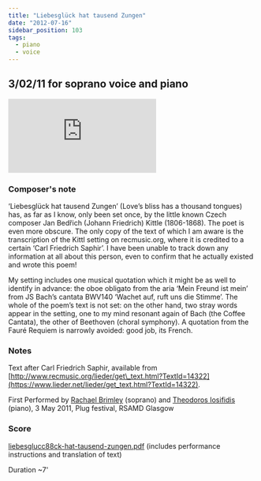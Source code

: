 ```yaml
---
title: "Liebesglück hat tausend Zungen"
date: "2012-07-16"
sidebar_position: 103
tags: 
  - piano
  - voice
---
```


## 3/02/11 for soprano voice and piano

<iframe class="youtube-video" src="https://www.youtube.com/embed/_COIORRNWnI" title="YouTube video player" frameBorder="0" allow="accelerometer; autoplay; clipboard-write; encrypted-media; gyroscope; picture-in-picture; web-share" referrerpolicy="strict-origin-when-cross-origin" allowFullScreen></iframe>


### Composer's note

‘Liebesglück hat tausend Zungen’ (Love’s bliss has a thousand tongues) has, as far as I know, only been set once, by the little known Czech composer Jan Bedřich (Johann Friedrich) Kittle (1806-1868). The poet is even more obscure. The only copy of the text of which I am aware is the transcription of the Kittl setting on recmusic.org, where it is credited to a certain ‘Carl Friedrich Saphir’. I have been unable to track down any information at all about this person, even to confirm that he actually existed and wrote this poem!

My setting includes one musical quotation which it might be as well to identify in advance: the oboe obligato from the aria ‘Mein Freund ist mein’ from JS Bach’s cantata BWV140 ‘Wachet auf, ruft uns die Stimme’. The whole of the poem’s text is not set: on the other hand, two stray words appear in the setting, one to my mind resonant again of Bach (the Coffee Cantata), the other of Beethoven (choral symphony). A quotation from the Fauré Requiem is narrowly avoided: good job, its French.

### Notes

Text after Carl Friedrich Saphir, available from [http://www.recmusic.org/lieder/get\_text.html?TextId=14322](https://www.lieder.net/lieder/get_text.html?TextId=14322).

First Performed by [Rachael Brimley](https://twitter.com/RachaelBrimley) (soprano) and [Theodoros Iosifidis](http://www.theodorosiosifidis.gr/) (piano), 3 May 2011, Plug festival, RSAMD Glasgow

### Score

[liebesglucc88ck-hat-tausend-zungen.pdf](../../static/img/liebesglucc88ck-hat-tausend-zungen.pdf) (includes performance instructions and translation of text)

Duration ~7'